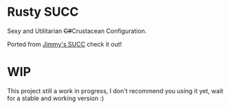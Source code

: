# Rusty SUCC

Sexy and Utilitarian ~~C#~~Crustacean Configuration.

Ported from [Jimmy's SUCC](https://github.com/JimmyCushnie/SUCC) check it out!

# WIP

This project still a work in progress, I don't recommend you using it yet, wait for a stable and working version :)
